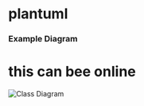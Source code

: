 # plantuml

### Example Diagram
# this can bee online 

![Class Diagram](http://www.plantuml.com/plantuml/proxy?src=https://raw.githubusercontent.com/skosama/plantuml/master/uml/example.puml)
